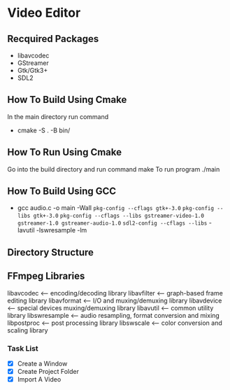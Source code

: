 # Video Editor

## Recquired Packages
- libavcodec
- GStreamer
- Gtk/Gtk3+
- SDL2

## How To Build Using Cmake
In the main directory run command
- cmake -S . -B bin/

## How To Run Using Cmake
Go into the build directory and run command make
To run program ./main

## How To Build Using GCC
- gcc audio.c -o main -Wall `pkg-config --cflags gtk+-3.0` `pkg-config --libs gtk+-3.0` `pkg-config --cflags --libs gstreamer-video-1.0 gstreamer-1.0 gstreamer-audio-1.0` `sdl2-config --cflags --libs` -lavutil -lswresample -lm

## Directory Structure


## FFmpeg Libraries
libavcodec           <-- encoding/decoding library
libavfilter          <-- graph-based frame editing library
libavformat          <-- I/O and muxing/demuxing library
libavdevice          <-- special devices muxing/demuxing library
libavutil            <-- common utility library
libswresample        <-- audio resampling, format conversion and mixing
libpostproc          <-- post processing library
libswscale           <-- color conversion and scaling library


### Task List
- [x] Create a Window
- [x] Create Project Folder
- [x] Import A Video
